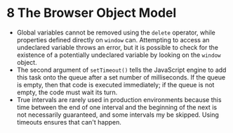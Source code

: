 # 8 The Browser Object Model
* Global variables cannot be removed using the `delete` operator, while properties defined directly on `window` can. Attempting to access an undeclared variable throws an error, but it is possible to check for the existence of a potentially undeclared variable by looking on the `window` object.
* The second argument of `setTimeout()` tells the JavaScript engine to add this task onto the queue after a set number of milliseconds. If the queue is empty, then that code is executed immediately; if the queue is not empty, the code must wait its turn.
* True intervals are rarely used in production environments because this time between the end of one interval and the beginning of the next is not necessarily guaranteed, and some intervals my be skipped. Using timeouts ensures that can't happen.